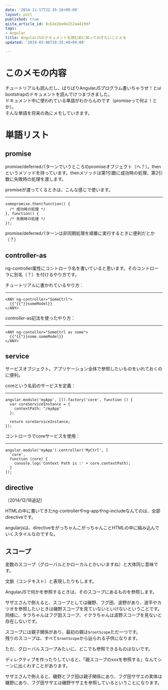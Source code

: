 ```yaml
---
date: '2014-11-17T22:35:16+09:00'
layout: post
published: true
qiita_article_id: 8cb3e2be0e252aa419d7
tags:
- Angular
title: AngularJSのドキュメントを読む前に知っておきたいことメモ
updated: '2019-03-06T10:35:48+09:00'

---
```

# このメモの内容  
  
チュートリアルも読んだし、ばりばりAngularJSプログラム書いちゃうぜ！とui bootstrapのドキュメントを読んでけつまづきました。  
ドキュメント中に使われている単語がわからんのです（promiseって何よ！とか）。  
そんな単語を将来の為にメモしていきます。  
  
# 単語リスト  
  
## promise  
  
promise/deferredパターンでいうところのpromiseオブジェクト（へ？）。thenというメソッドを持っています。thenメソッドは第1引数に成功時の処理、第2引数に失敗時の処理を渡します。  
  
promiseが渡ってくるときは、こんな感じで使います。  
  
****  
```javascript:
somepromise.then(function() {
  /* 成功時の処理 */
}, function() {
  /* 失敗時の処理 */
});
```  
  
promise/deferredパターンは非同期処理を順番に実行するときに便利だとか（？）  
  
## controller-as  
  
ng-controller属性にコントローラ名を書いていると思います。そのコントローラに別名（？）を付けるやり方です。  
  
チュートリアルに書かれているやり方：  
  
****  
```html:
<ANY ng-controller="SomeCtrl">
  {{"{{"}}someModel}}
</ANY>
```  
  
controller-as記法を使ったやり方：  
  
****  
```html:
<ANY ng-contoller="SomeCtrl as some">
  {{"{{"}}some.someModel}}
</ANY>
```  
  
## service  
  
サービスオブジェクト。アプリケーション全体で参照したいものをいれておくのに便利。  
  
coreという名前のサービスを定義：  
  
****  
```javascript:
angular.module('myApp', []).factory('core', function () {
  var coreServiceInstance = {
    contextPath: "/myApp"
  };

  return coreServiceInstance;
});
```  
  
コントローラでcoreサービスを使用：  
  
****  
```javascript:
angular.module('myApp').controller('MyCtrl', [
  'core',
  function (core) {
    console.log('Context Path is :' + core.contextPath);
  }
]);
```  
  
## directive  
  
（2014/12/18追記）  
  
HTMLの中に書いてきたng-controllerやng-appやng-includeなんてのは、全部directiveです。  
  
angularjsは、directiveをがっちゃんこがっちゃんことHTMLの中に組み込んでいくスタイルなのですな。  
  
  
## スコープ  
  
変数のスコープ（グローバルとかローカルとかいいますね）と大体同じ意味です。  
  
文脈（コンテキスト）と表現したりもします。  
  
AngularJSで何かを参照するときは、そのスコープにあるものを参照します。  
  
サザエさんで例えると、スコープとしては磯野、フグ田、波野があり、波平やカツオを参照したいときは磯野スコープを見ていないといけないということです。同様に、タラちゃんはフグ田スコープ、イクラちゃんは波野スコープを見ないと存在しないです。  
  
スコープには親子関係があり、最初の親は`$rootScope`ただ一つです。  
残りのスコープは、すべて`$rootScope`から辿られる子供になります。  
  
ただ、グローバルスコープみたいに、どこでも参照できるものはないです。  
  
ディレクティブを作ったりしていると、「親スコープのxxxを参照する」なんてシーンに出くわすことがあります。  
  
サザエさんで例えると、磯野とフグ田は親子関係にあり、フグ田サザエの実体は磯野にあり、フグ田サザエは磯野サザエを参照しているということになります。  
